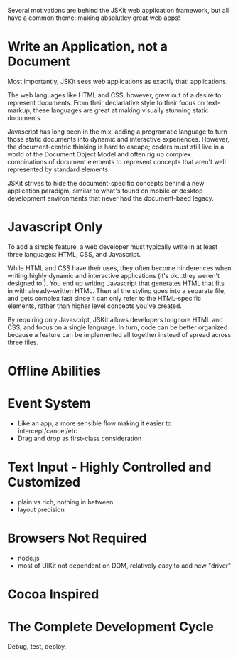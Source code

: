 Several motivations are behind the JSKit web application framework, but all have
a common theme: making absolutley great web apps!


Write an Application, not a Document
====================================

Most importantly, JSKit sees web applications as exactly that: applications.

The web languages like HTML and CSS, however, grew out of a desire to represent
documents.  From their declariative style to their focus on text-markup, these
languages are great at making visually stunning static documents.

Javascript has long been in the mix, adding a programatic language to turn those
static documents into dynamic and interactive experiences.  However, the
document-centric thinking is hard to escape; coders must still live in a world 
of the Document Object Model and often rig up complex combinations of document
elements to represent concepts that aren't well represented by standard
elements.

JSKit strives to hide the document-specific concepts behind a new application
paradigm, similar to what's found on mobile or desktop development environments
that never had the document-baed legacy.


Javascript Only
===============

To add a simple feature, a web developer must typically write in at least three
languages: HTML, CSS, and Javascript.

While HTML and CSS have their uses, they often become hinderences when writing
highly dynamic and interactive applications (it's ok...they weren't designed
to!).  You end up writing Javascript that generates HTML that fits in with
already-written HTML.  Then all the styling goes into a separate file, and gets
complex fast since it can only refer to the HTML-specific elements, rather than
higher level concepts you've created.

By requiring only Javascript, JSKit allows developers to ignore HTML and CSS,
and focus on a single language.  In turn, code can be better organized because
a feature can be implemented all together instead of spread across three files.


Offline Abilities
=================


Event System
============

- Like an app, a more sensible flow making it easier to intercept/cancel/etc
- Drag and drop as first-class consideration


Text Input - Highly Controlled and Customized 
=============================================

- plain vs rich, nothing in between
- layout precision


Browsers Not Required
=====================

- node.js
- most of UIKit not dependent on DOM, relatively easy to add new "driver"


Cocoa Inspired
==============


The Complete Development Cycle
==============================

Debug, test, deploy.


